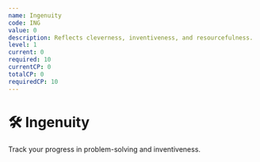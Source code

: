 ```yaml
---
name: Ingenuity
code: ING
value: 0
description: Reflects cleverness, inventiveness, and resourcefulness.
level: 1
current: 0
required: 10
currentCP: 0
totalCP: 0
requiredCP: 10
---
```

# 🛠️ Ingenuity

Track your progress in problem-solving and inventiveness.